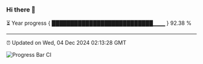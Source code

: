 ### Hi there 👋

⏳ Year progress { ███████████████████████████▁▁▁ } 92.38 %

---

⏰ Updated on Wed, 04 Dec 2024 02:13:28 GMT

![Progress Bar CI](https://github.com/IshwaranRudhara/GIT-ACTION/workflows/Progress%20Bar%20CI/badge.svg)
